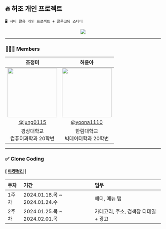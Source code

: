 ## 🔥 허조 개인 프로젝트
```  
🖥️ 서버 활용 개인 프로젝트 + 클론코딩 스터디  
```
<div align=center>
  <a href="https://hits.seeyoufarm.com">
    <img src="https://hits.seeyoufarm.com/api/count/incr/badge.svg?url=https%3A%2F%2Fgithub.com%2FHeoJoe&count_bg=%237882DD&title_bg=%236B44B4&icon=&icon_color=%23E7E7E7&title=HeoJoe&edge_flat=false"/>
  </a>
</div>

---
  
### 👩🏻‍💻 Members
| 조정미 | 허윤아 |                                                                                                               
| :---: | :---: |
| <img width="160px" src="https://avatars.githubusercontent.com/u/76805879?v=4" /> | <img width="160px" src="https://avatars.githubusercontent.com/u/101046600?v=4" /> |
|  [@jung0115](https://github.com/jung0115)  | [@yoona1110](https://github.com/yoona1110)  |
| 경상대학교<br/>컴퓨터과학과 20학번 | 한림대학교<br/>빅데이터학과 20학번 |

---
  
### ✅ Clone Coding

#### [ [마켓컬리](https://www.kurly.com) ]  
| 주차 | 기간 | 업무 |
| :--- | :--- | :--- |
| 1주차 | 2024.01.18.목 ~ 2024.01.24.수 | 헤더, 메뉴 탭 |
| 2주차 | 2024.01.25.목 ~ 2024.02.01.목 | 카테고리, 주소, 검색창 디테일 + 광고 |
